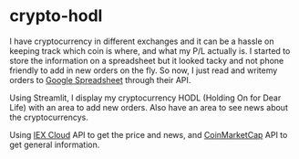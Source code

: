 # crypto-hodl
I have cryptocurrency in different exchanges and it can be a hassle on keeping track which coin is where, and what my P/L actually is. I started to store the information on a spreadsheet but it looked tacky and not phone friendly to add in new orders on the fly. So now, I just read and writemy orders to [Google Spreadsheet](https://developers.google.com/sheets/api) through their API.

Using Streamlit, I display my cryptocurrency HODL (Holding On for Dear Life) with an area to add new orders. Also have an area to see news about the cryptocurrencys.

Using [IEX Cloud](https://iexcloud.io/) API to get the price and news, and [CoinMarketCap](https://coinmarketcap.com/) API to get general information.
